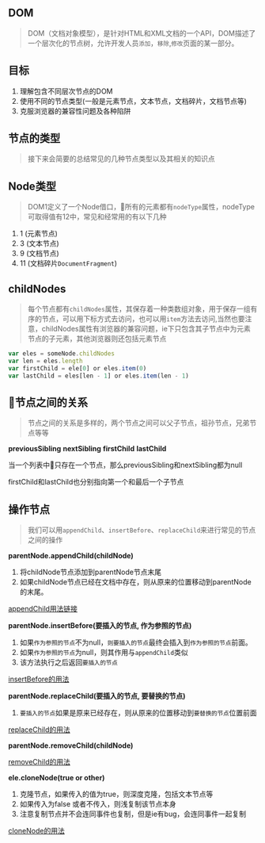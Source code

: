 ## DOM

> DOM（文档对象模型），是针对HTML和XML文档的一个API，DOM描述了一个层次化的节点树，允许开发人员`添加`，`移除`,`修改`页面的某一部分。

## 目标

1. 理解包含不同层次节点的DOM
2. 使用不同的节点类型(一般是元素节点，文本节点，文档碎片，文档节点等)
3. 克服浏览器的兼容性问题及各种陷阱

## 节点的类型

> 接下来会简要的总结常见的几种节点类型以及其相关的知识点

## Node类型

> DOM1定义了一个Node借口，所有的元素都有`nodeType`属性，nodeType可取得值有12中，常见和经常用的有以下几种

1. 1 (元素节点)
2. 3 (文本节点)
3. 9 (文档节点)
4. 11 (文档碎片`DocumentFragment`)

## childNodes

> 每个节点都有`childNodes`属性，其保存着一种类数组对象，用于保存一组有序的节点，可以用下标方式去访问，也可以用`item`方法去访问,当然也要注意，childNodes属性有浏览器的兼容问题，ie下只包含其子节点中为元素节点的子元素，其他浏览器则还包括元素节点


``` javascript
var eles = someNode.childNodes
var len = eles.length
var firstChild = ele[0] or eles.item(0)
var lastChild = eles[len - 1] or eles.item(len - 1)

```

## 节点之间的关系

> 节点之间的关系是多样的，两个节点之间可以父子节点，祖孙节点，兄弟节点等等

**previousSibling**
**nextSibling**
**firstChild**
**lastChild**

当一个列表中只存在一个节点，那么previousSibling和nextSibling都为null

firstChild和lastChild也分别指向第一个和最后一个子节点


## 操作节点

> 我们可以用`appendChild`、`insertBefore`、`replaceChild`来进行常见的节点之间的操作

**parentNode.appendChild(childNode)**

1. 将childNode节点添加到parentNode节点末尾
2. 如果childNode节点已经在文档中存在，则从原来的位置移动到parentNode的末尾。

[appendChild用法链接](https://qianlongo.github.io/professional-js/examples/%E7%AC%AC%E5%8D%81%E7%AB%A0-DOM/%E6%93%8D%E4%BD%9C%E8%8A%82%E7%82%B9.html)

**parentNode.insertBefore(要插入的节点, 作为参照的节点)**

1. 如果`作为参照的节点`不为null，`则要插入的节点`最终会插入到`作为参照的节点`前面。
2. 如果`作为参照的节点`为null，则其作用与`appendChild`类似
3. 该方法执行之后返回`要插入的节点`

[insertBefore的用法](https://qianlongo.github.io/professional-js/examples/%E7%AC%AC%E5%8D%81%E7%AB%A0-DOM/%E6%93%8D%E4%BD%9C%E8%8A%82%E7%82%B9.html)

**parentNode.replaceChild(要插入的节点, 要替换的节点)**

1. `要插入的节点`如果是原来已经存在，则从原来的位置移动到`要替换的节点`位置前面

[replaceChild的用法](https://qianlongo.github.io/professional-js/examples/%E7%AC%AC%E5%8D%81%E7%AB%A0-DOM/%E6%93%8D%E4%BD%9C%E8%8A%82%E7%82%B9.html)

**parentNode.removeChild(childNode)**

[removeChild的用法](https://qianlongo.github.io/professional-js/examples/%E7%AC%AC%E5%8D%81%E7%AB%A0-DOM/%E6%93%8D%E4%BD%9C%E8%8A%82%E7%82%B9.html)

**ele.cloneNode(true or other)**

1. 克隆节点，如果传入的值为true，则深度克隆，包括文本节点等
2. 如果传入为false 或者不传入，则浅复制该节点本身
3. 注意复制节点并不会连同事件也复制，但是ie有bug，会连同事件一起复制

[cloneNode的用法](https://qianlongo.github.io/professional-js/examples/%E7%AC%AC%E5%8D%81%E7%AB%A0-DOM/%E6%93%8D%E4%BD%9C%E8%8A%82%E7%82%B9.html)








